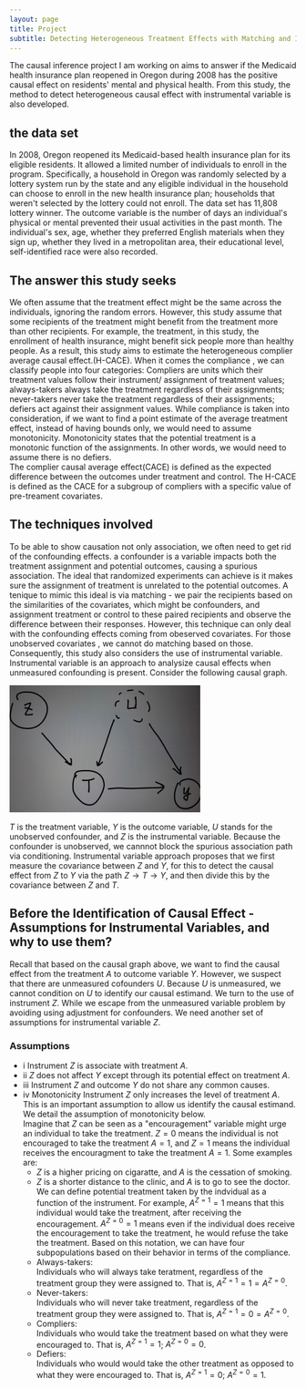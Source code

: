 ```yaml
---
layout: page
title: Project
subtitle: Detecting Heterogeneous Treatment Effects with Matching and Instrumental Variable  
---
```


The causal inference project I am working on aims to answer if the Medicaid health insurance plan reopened in Oregon during 2008 has the positive causal effect on residents' mental and physical health. 
From this study, the method to detect heterogeneous causal effect with instrumental variable is also developed.   

## the data set  
In 2008, Oregon reopened its Medicaid-based health insurance plan for its eligible residents. It allowed a limited number of individuals to enroll in the program. 
Specifically, a household in Oregon was randomly selected by a lottery system run by the state and any eligible individual in the household can choose to enroll in the
new health insurance plan; households that weren't selected by the lottery could not enroll.  The data set has 11,808 lottery winner. The outcome variable is the number 
of days an individual's physical or mental prevented their usual activities in the past month. The individual's sex, age, whether they preferred English materials when
they sign up, whether they lived in a metropolitan area, their educational level, self-identified race were also recorded.  

## The answer this study seeks  
We often assume that the treatment effect might be the same across the individuals, ignoring the random errors. However, this study assume that some recipients of the 
treatment might benefit from the treatment more than other recipients. For example, the treatment, in this study, the enrollment of health insurance, might benefit 
sick people more than healthy people. As a result, this study aims to estimate the heterogeneous complier average causal effect.(H-CACE). When it comes the compliance ,
we can classify people into four categories: Compliers are units which their treatment values follow their instrument/ assignment of treatment values; always-takers always 
take the treatment regardless of their assignments; never-takers never take the treatment regardless of their assignments; defiers act against their assignment values. 
While compliance is taken into consideration, if we want to find a point estimate of the average treatment effect, instead of having bounds only, we would need to assume
monotonicity. Monotonicity states that the potential treatment is a monotonic function of the assignments. In other words, we would need to assume there is no defiers.  
The complier causal average effect(CACE) is defined as the expected difference between the outcomes under treatment and control. The H-CACE is defined as the CACE for
a subgroup of compliers with a specific value of pre-treament covariates.  

## The techniques involved  
To be able to show causation not only association, we often need to get rid of the confounding effects. a confounder is a variable
impacts both the treatment assignment and potential outcomes, causing a spurious association. The ideal that randomized experiments can achieve is it makes 
sure the assignment of treatment is unrelated to the potential outcomes. A tenique to mimic this ideal is via matching - we pair the recipients based on 
the similarities of the covariates, which might be confounders, and assignment treatment or control to these paired recipients and observe the difference
between their responses.  However, this technique can only deal with the confounding effects coming from obeserved covariates. For those unobserved covariates
, we cannot do matching based on those. Consequently, this study also considers the use of instrumental variable.  Instrumental variable is an approach to analysize
causal effects when unmeasured confounding is present. Consider the following causal graph.    

![IV Causal Graph](IV.jpg)

$T$ is the treatment variable, $Y$ is the outcome variable, $U$ stands for the unobserved confounder, and $Z$ is the instrumental variable.  Because the confounder is unobserved, we cannnot block the spurious association path via conditioning. Instrumental variable approach proposes that we first measure the covariance between
$Z$ and $Y$, for this to detect the causal effect from $Z$ to $Y$ via the path $Z \rightarrow T \rightarrow Y$, and then divide this by the covariance between $Z$ and $T$.   

## Before the Identification of Causal Effect - Assumptions  for Instrumental Variables, and why to use them?  
Recall that based on the causal graph above, we want to find the causal effect from the treatment $A$ to outcome variable $Y$. However, we suspect that there are unmeasured cofounders $U$. Because $U$ is unmeasured, we cannot condition on $U$ to identify our causal estimand.  We turn to the use of instrument $Z$.  While we escape from the unmeasured variable problem by avoiding using adjustment for confounders. We need another set of assumptions for instrumental variable $Z$.   

### Assumptions

- i
Instrument $Z$ is associate with treatment $A$.  
- ii
 $Z$ does not affect $Y$ except through its potential effect on treatment $A$.
- iii
Instrument $Z$ and outcome $Y$ do not share any common causes.  
- iv Monotonicity
Instrument $Z$ only increases the level of treatment $A$. This is an important assumption to allow us identify the causal estimand. We detail the assumption of monotonicity below.   
Imagine that $Z$ can be seen as a "encouragement" variable might urge an individual to take the treatment. $Z=0$ means the individual is not encouraged to take the treatment $A=1$, and $Z=1$ means the individual receives the encouragment to take the treatment $A=1$.  Some examples are:  
    * $Z$ is a higher pricing on cigaratte, and $A$ is the cessation of smoking.  
    * $Z$ is a shorter distance to the clinic, and $A$ is to go to see the doctor.  
We can define potential treatment taken by the indvidual as a function of the instrument. For example, $A^{Z=1} = 1$ means that this individual would take the treatment, after receiving the encouragement. $A^{Z=0} = 1$ means even if the individual does receive the encouragement to take the treatment, he would refuse the take the treatment.  Based on this notation, we can have four subpopulations based on their behavior in terms of the compliance.   
    * Always-takers:  
      Individuals who will always take teratment, regardless of the treatment group they were assigned to. That is, $A^{Z=1} = 1 = A^{Z=0}$.  
    * Never-takers:  
      Individuals who will never take treatment, regardless of the treatment group they were assigned to. That is, $A^{Z=1} = 0 = A^{Z=0}$.  
    * Compliers:  
    Individuals who would take the treatment based on what they were encouraged to. That is, $A^{Z=1} = 1$; $A^{Z=0} = 0$.  
    * Defiers:  
    Individuals who would would take the other treatment as opposed to what they were encouraged to. That is, $A^{Z=1}=0$; $A^{Z=0}=1$.  
    

